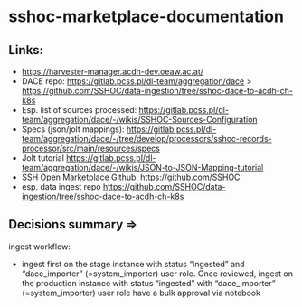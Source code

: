 # sshoc-marketplace-documentation
## Links:
- https://harvester-manager.acdh-dev.oeaw.ac.at/
- DACE repo: https://gitlab.pcss.pl/dl-team/aggregation/dace > https://github.com/SSHOC/data-ingestion/tree/sshoc-dace-to-acdh-ch-k8s
- Esp. list of sources processed: https://gitlab.pcss.pl/dl-team/aggregation/dace/-/wikis/SSHOC-Sources-Configuration
- Specs (json/jolt mappings): https://gitlab.pcss.pl/dl-team/aggregation/dace/-/tree/develop/processors/sshoc-records-processor/src/main/resources/specs
- Jolt tutorial https://gitlab.pcss.pl/dl-team/aggregation/dace/-/wikis/JSON-to-JSON-Mapping-tutorial
- SSH Open Marketplace Github: https://github.com/SSHOC
- esp. data ingest repo https://github.com/SSHOC/data-ingestion/tree/sshoc-dace-to-acdh-ch-k8s

## Decisions summary ⇒ 
ingest workflow: 
- ingest first on the stage instance with status “ingested” and “dace_importer” (=system_importer) user role. Once reviewed, ingest on the production instance with status “ingested” with “dace_importer” (=system_importer) user role have a bulk approval via notebook
